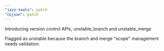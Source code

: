 ```yaml
---
"jazz-tools": patch
"cojson": patch
---
```


Introducing version control APIs, unstable_branch and unstable_merge

Flagged as unstable because the branch and merge "scope" management needs validation.
